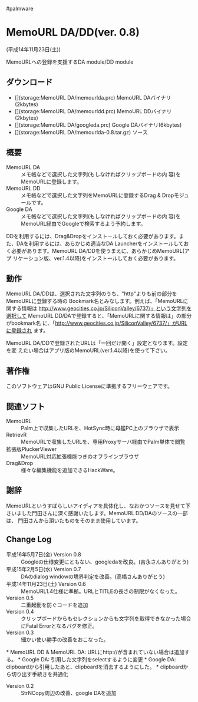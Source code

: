 #palmware


# MemoURL DA/DD(ver. 0.8)

(平成14年11月23日(土))



MemoURLへの登録を支援するDA module/DD module


## ダウンロード

* [](storage:MemoURL DA/memourlda.prc) MemoURL DAバイナリ(2kbytes)
* [](storage:MemoURL DA/memourldd.prc) MemoURL DDバイナリ(2kbytes)
* [](storage:MemoURL DA/googleda.prc) Google DAバイナリ(6kbytes)
* [](storage:MemoURL DA/memourlda-0.8.tar.gz) ソース

## 概要

<dl>
  <dt>MemoURL DA</dt><dd> メモ帳などで選択した文字列(もしなければクリップボードの内 容)をMemoURLに登録します。
</dd>
  <dt>MemoURL DD</dt><dd> メモ帳などで選択した文字列をMemoURLに登録するDrag & Dropモジュールです。
</dd>
  <dt>Google DA</dt><dd> メモ帳などで選択した文字列(もしなければクリップボードの内 容)をMemoURL経由でGoogleで検索するよう予約します。
</dd>
</dl>


DDを利用するには、Drag&Dropをインストールしておく必要があります。また、DAを利用するには、あらかじめ適当なDA Launcherをインストールしておく必要があります。MemoURL DA/DDを使うまえに、あらかじめMemoURL(アプ リケーション版、ver.1.4以降)をインストールしておく必要があります。


## 動作

MemoURL DA/DDは、選択された文字列のうち、"http"よりも前の部分をMemoURLに登録する時の Bookmark名とみなします。例えば、「MemoURLに関する情報は http://www.geocities.co.jp/SiliconValley/6737/」という文字列を選択して MemoURL DD/DAで登録すると、「MemoURLに関する情報は」の部分がbookmark名 に、「http://www.geocities.co.jp/SiliconValley/6737/」がURLに登録され ます。



MemoURL DA/DDで登録されたURLは「一回だけ開く」設定となります。設定を変 えたい場合はアプリ版のMemoURL(ver.1.4以降)を使って下さい。






## 著作権

このソフトウェアはGNU Public Licenseに準拠するフリーウェアです。


## 関連ソフト

<dl>
  <dt>MemoURL</dt><dd>Palm上で収集したURLを、HotSync時に母艦PC上のブラウザで表示
</dd>
  <dt>RetrievR</dt><dd>MemoURLで収集したURLを、専用Proxyサーバ経由でPalm単体で閲覧
</dd>
  <dt>拡張版PluckerViewer</dt><dd>MemoURL対応拡張機能つきのオフラインブラウザ
</dd>
  <dt>Drag&Drop</dt><dd>様々な編集機能を追加できるHackWare。
</dd>
</dl>

## 謝辞

MemoURLというすばらしいアイディアを具体化し、なおかつソースを見せて下 さいました門田さんに深く感謝いたします。MemoURL DD/DAのソースの一部は、 門田さんから頂いたものをそのまま使用しています。




## Change Log



<dl>
  <dt>平成16年5月7日(金) Version 0.8</dt><dd>Googleの仕様変更にともない、googledaを改良。(吉永さんありがとう)
</dd>
  <dt>平成15年2月5日(水) Version 0.7</dt><dd>DAのdialog windowの境界判定を改善。(高橋さんありがとう)
</dd>
  <dt>平成14年11月23日(土) Version 0.6</dt><dd>MemoURL1.4仕様に準拠。URLとTITLEの長さの制限がなくなった。
</dd>
  <dt>Version 0.5</dt><dd>二重起動を防ぐコードを追加
</dd>
  <dt>Version 0.4</dt><dd>クリップボードからもセレクションからも文字列を取得できなかった場合にFatal Errorとなるバグを修正。
</dd>
  <dt>Version 0.3</dt><dd>細かい使い勝手の改善をおこなった。
</dd>
</dl>
* MemoURL DD & MemoURL DA: URLにhttp://が含まれていない場合は追加する。
* Google DA: 引用した文字列をselectするように変更
* Google DA: clipboardから引用したあと、clipboardを消去するようにした。
* clipboardから切り出す手続きを共通化
<dl>
  <dt>Version 0.2</dt><dd>StrNCopy周辺の改善、google DAを追加
</dd>
